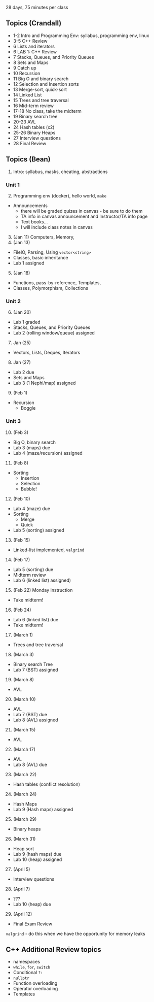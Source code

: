 28 days, 75 minutes per class

## Topics (Crandall)
- 1-2 Intro and Programming Env: syllabus, programming env, linux
- 3-5 C++ Review    
- 6 Lists and iterators 
- 6 LAB 1: C++ Review
- 7 Stacks, Queues, and Priority Queues
- 8 Sets and Maps
- 9 Catch up
- 10 Recursion
- 11 Big O and binary search
- 12 Selection and Insertion sorts
- 13 Merge-sort, quick-sort
- 14 Linked List
- 15 Trees and tree traversal
- 16 Mid-term review
- 17-18 No class, take the midterm
- 19 Binary search tree
- 20-23 AVL
- 24 Hash tables (x2)
- 25-26 Binary Heaps
- 27 Interview questions
- 28 Final Review

## Topics (Bean)
1. Intro: syllabus, masks, cheating, abstractions
### Unit 1
2. Programming env (docker), hello world, `make`
  - Announcements
    - there will be graded quizes in canvas - be sure to do them
    - TA info in canvas announcement and Instructor/TA info page
    - Text books...
    - I will include class notes in canvas


3. (Jan 11) Computers, Memory, 
4. (Jan 13) 
  - FileIO, Parsing, Using `vector<string>`
  - Classes, basic inheritance
  - Lab 1 assigned

5. (Jan 18) 
  - Functions, pass-by-reference, Templates, 
  - Classes, Polymorphism, Collections
### Unit 2
6. (Jan 20) 
  - Lab 1 graded
  - Stacks, Queues, and Priority Queues
  - Lab 2 (rolling window/queue) assigned
  
7. Jan (25) 
  - Vectors, Lists, Deques, Iterators
8. Jan (27) 
  - Lab 2 due
  - Sets and Maps
  - Lab 3 (1 Nephi/map) assigned

9. (Feb 1) 
  - Recursion
    - Boggle
### Unit 3
10. (Feb 3) 
  - Big O, binary search
  - Lab 3 (maps) due
  - Lab 4 (maze/recursion) assigned

11. (Feb 8)
  - Sorting
    - Insertion
    - Selection
    - Bubble!
12. (Feb 10)
  - Lab 4 (maze) due
  - Sorting
    - Merge
    - Quick
  - Lab 5 (sorting) assigned

13. (Feb 15)
  - Linked-list implemented, `valgrind`
14. (Feb 17)
  - Lab 5 (sorting) due
  - Midterm review
  - Lab 6 (linked list) assigned)
  
15. (Feb 22) Monday Instruction
  - Take midterm!
16. (Feb 24)
  - Lab 6 (linked list) due
  - Take midterm!

17. (March 1)
  - Trees and tree traversal
18. (March 3)
  - Binary search Tree
  - Lab 7 (BST) assigned 

19. (March 8)
  - AVL
20. (March 10)
  - AVL
  - Lab 7 (BST) due
  - Lab 8 (AVL) assigned 

21. (March 15)
  - AVL
22. (March 17)
  - AVL
  - Lab 8 (AVL) due

23. (March 22) 
  - Hash tables (conflict resolution)
24. (March 24)
  - Hash Maps
  - Lab 9 (Hash maps) assigned

25. (March 29)
  - Binary heaps
26. (March 31)
  - Heap sort
  - Lab 9 (hash maps) due
  - Lab 10 (heap) assigned

27. (April 5)
  - Interview questions
28. (April 7)
  - ???
  - Lab 10 (heap) due

29. (April 12)
  - Final Exam Review

`valgrind` - do this when we have the opportunity for memory leaks


## C++ Additional Review topics
- namespaces
- `while`, `for`, `switch`
- Conditional `?:`
- `nullptr`
- Function overloading
- Operator overloading
- Templates

